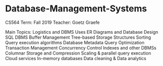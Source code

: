 # Database-Management-Systems
CS564
Term: Fall 2019
Teacher: Goetz Graefe

Main Topics:
Logistics and DBMS Uses
ER Diagrams and Database Design
SQL
DBMS Buffer Management
Tree-based Storage Structures
Sorting
Query execution algorithms
Database Metadata
Query Optimization 
Transaction Management
Concurrency Control 
Indexes and other DBMSs
Columnar Storage and Compression
Scaling & parallel query execution
Cloud services
In-memory databases
Data cleaning & Data analytics
